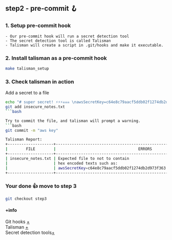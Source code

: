 ## step2 - pre-commit 🪝

### 1. Setup pre-commit hook
```
- Our pre-commit hook will run a secret detection tool
- The secret detection tool is called Talisman
- Talisman will create a script in .git/hooks and make it executable.
```

### 2. Install talisman as a pre-commit hook
```bash
make talisman_setup
```

### 3. Check talisman in action
Add a secret to a file
```bash
echo "# super secret! ⚡⚡⚡☠️☠️☠️ \nawsSecretKey=c64e8c79aacf5ddb02f1274db2d973f363f4f553ab1692" > insecure_notes.txt
git add insecure_notes.txt
```bash

Try to commit the file, and talisman will prompt a warning.
```bash
git commit -m "aws key"                        

Talisman Report:
+--------------------+-------------------------------------------------------------------------------+----------+
|        FILE        |                                    ERRORS                                     | SEVERITY |
+--------------------+-------------------------------------------------------------------------------+----------+
| insecure_notes.txt | Expected file to not to contain                                               | high     |
|                    | hex encoded texts such as:                                                    |          |
|                    | awsSecretKey=c64e8c79aacf5ddb02f1274db2d973f363...                            |          |
+--------------------+-------------------------------------------------------------------------------+----------+
```

### Your done 👍 move to step 3
```bash
git checkout step3
```

#### +info
Git hooks [+](https://githooks.com)    
Talisman [+](https://github.com/thoughtworks/talisman#recommended-approach)   
Secret detection tools[+](https://github.com/arainho/knowledge-base/tree/main/secret-detection)

